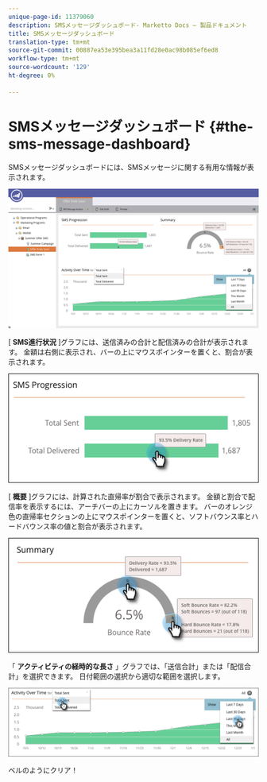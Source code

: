 ```yaml
---
unique-page-id: 11379060
description: SMSメッセージダッシュボード- Marketto Docs — 製品ドキュメント
title: SMSメッセージダッシュボード
translation-type: tm+mt
source-git-commit: 00887ea53e395bea3a11fd28e0ac98b085ef6ed8
workflow-type: tm+mt
source-wordcount: '129'
ht-degree: 0%

---
```



# SMSメッセージダッシュボード {#the-sms-message-dashboard}

SMSメッセージダッシュボードには、SMSメッセージに関する有用な情報が表示されます。

![](assets/converted-dashboard-image.png)

[ **SMS進行状況** ]グラフには、送信済みの合計と配信済みの合計が表示されます。 金額は右側に表示され、バーの上にマウスポインターを置くと、割合が表示されます。

![](assets/sms-progression-hand-border.png)

[ **概要** ]グラフには、計算された直帰率が割合で表示されます。 金額と割合で配信率を表示するには、アーチバーの上にカーソルを置きます。 バーのオレンジ色の直帰率セクションの上にマウスポインターを置くと、ソフトバウンス率とハードバウンス率の値と割合が表示されます。

![](assets/hover-over-summary-hands-thin-border.png)

「 **アクティビティの経時的な長さ** 」グラフでは、「送信合計」または「配信合計」を選択できます。 日付範囲の選択から適切な範囲を選択します。

![](assets/activity-over-time-hands.png)

ベルのようにクリア！
